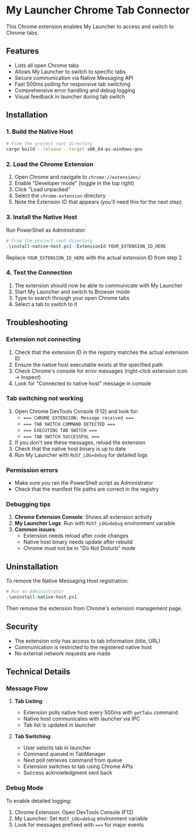 # My Launcher Chrome Tab Connector

This Chrome extension enables My Launcher to access and switch to Chrome tabs.

## Features

- Lists all open Chrome tabs
- Allows My Launcher to switch to specific tabs
- Secure communication via Native Messaging API
- Fast 500ms polling for responsive tab switching
- Comprehensive error handling and debug logging
- Visual feedback in launcher during tab switch

## Installation

### 1. Build the Native Host

```bash
# From the project root directory
cargo build --release --target x86_64-pc-windows-gnu
```

### 2. Load the Chrome Extension

1. Open Chrome and navigate to `chrome://extensions/`
2. Enable "Developer mode" (toggle in the top right)
3. Click "Load unpacked"
4. Select the `chrome-extension` directory
5. Note the Extension ID that appears (you'll need this for the next step)

### 3. Install the Native Host

Run PowerShell as Administrator:

```powershell
# From the project root directory
.\install-native-host.ps1 -ExtensionId YOUR_EXTENSION_ID_HERE
```

Replace `YOUR_EXTENSION_ID_HERE` with the actual extension ID from step 2.

### 4. Test the Connection

1. The extension should now be able to communicate with My Launcher
2. Start My Launcher and switch to Browser mode
3. Type to search through your open Chrome tabs
4. Select a tab to switch to it

## Troubleshooting

### Extension not connecting

1. Check that the extension ID in the registry matches the actual extension ID
2. Ensure the native host executable exists at the specified path
3. Check Chrome's console for error messages (right-click extension icon → Inspect)
4. Look for "Connected to native host" message in console

### Tab switching not working

1. Open Chrome DevTools Console (F12) and look for:
   - `=== CHROME EXTENSION: Message received ===`
   - `=== TAB SWITCH COMMAND DETECTED ===`
   - `=== EXECUTING TAB SWITCH ===`
   - `=== TAB SWITCH SUCCESSFUL ===`
2. If you don't see these messages, reload the extension
3. Check that the native host binary is up to date
4. Run My Launcher with `RUST_LOG=debug` for detailed logs

### Permission errors

- Make sure you ran the PowerShell script as Administrator
- Check that the manifest file paths are correct in the registry

### Debugging tips

1. **Chrome Extension Console**: Shows all extension activity
2. **My Launcher Logs**: Run with `RUST_LOG=debug` environment variable
3. **Common issues**:
   - Extension needs reload after code changes
   - Native host binary needs update after rebuild
   - Chrome must not be in "Do Not Disturb" mode

## Uninstallation

To remove the Native Messaging Host registration:

```powershell
# Run as Administrator
.\uninstall-native-host.ps1
```

Then remove the extension from Chrome's extension management page.

## Security

- The extension only has access to tab information (title, URL)
- Communication is restricted to the registered native host
- No external network requests are made

## Technical Details

### Message Flow

1. **Tab Listing**:
   - Extension polls native host every 500ms with `getTabs` command
   - Native host communicates with launcher via IPC
   - Tab list is updated in launcher

2. **Tab Switching**:
   - User selects tab in launcher
   - Command queued in TabManager
   - Next poll retrieves command from queue
   - Extension switches to tab using Chrome APIs
   - Success acknowledgment sent back

### Debug Mode

To enable detailed logging:
1. Chrome Extension: Open DevTools Console (F12)
2. My Launcher: Set `RUST_LOG=debug` environment variable
3. Look for messages prefixed with `===` for major events